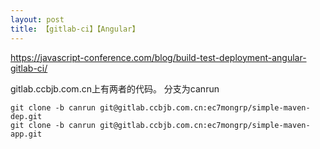 ```yaml
---
layout: post
title: 【gitlab-ci】【Angular】
---
```


https://javascript-conference.com/blog/build-test-deployment-angular-gitlab-ci/

gitlab.ccbjb.com.cn上有两者的代码。
分支为canrun
```shell
git clone -b canrun git@gitlab.ccbjb.com.cn:ec7mongrp/simple-maven-dep.git
git clone -b canrun git@gitlab.ccbjb.com.cn:ec7mongrp/simple-maven-app.git
```
